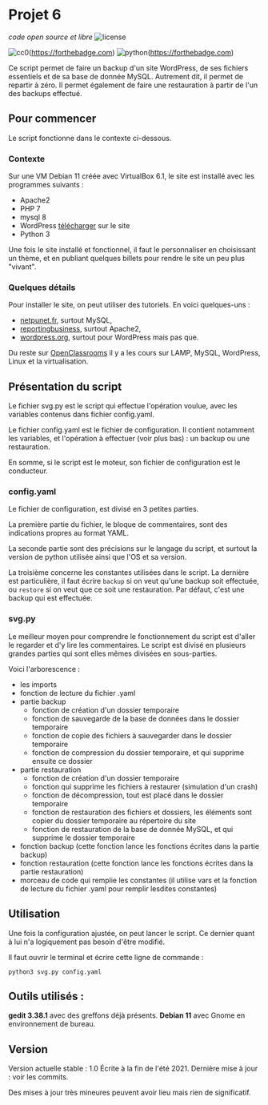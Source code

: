 # Projet 6
_code open source et libre_
![license](https://img.shields.io/badge/license-CC0-green)

![cc0](https://forthebadge.com/images/badges/cc-0.svg)(https://forthebadge.com)
![python](https://forthebadge.com/images/badges/made-with-python.svg)(https://forthebadge.com)

Ce script permet de faire un backup d'un site WordPress, de ses fichiers essentiels et de sa base de donnée MySQL. Autrement dit, il permet de repartir à zéro. Il permet également de faire une restauration à partir de l'un des backups effectué.


## Pour commencer

Le script fonctionne dans le contexte ci-dessous.

### Contexte

Sur une VM Debian 11 créée avec VirtualBox 6.1, le site est installé avec les programmes suivants :

- Apache2
- PHP 7
- mysql 8
- WordPress [télécharger](https://fr.wordpress.org/download/) sur le site
- Python 3

Une fois le site installé et fonctionnel, il faut le personnaliser en choisissant un thème, et en publiant quelques billets pour rendre le site un peu plus "vivant".

### Quelques détails

Pour installer le site, on peut utiliser des tutoriels. En voici quelques-uns :
- [netpunet.fr](https://fr.wordpress.org/download/), surtout MySQL,
- [reportingbusiness](https://www.reportingbusiness.fr/blogging/installez-wordpress-sur-votre-ordinateur-en-moins-de-15-minutes-linux.html), surtout Apache2,
- [wordpress.org](https://fr.wordpress.org/support/article/how-to-install-wordpress/), surtout pour WordPress mais pas que.

Du reste sur [OpenClassrooms](https://openclassrooms.com/fr/) il y a les cours sur LAMP, MySQL, WordPress, Linux et la virtualisation.

## Présentation du script

Le fichier svg.py est le script qui effectue l'opération voulue, avec les variables contenus dans fichier config.yaml.

Le fichier config.yaml est le fichier de configuration. Il contient notamment les variables, et l'opération à effectuer (voir plus bas) : un backup ou une restauration.

En somme, si le script est le moteur, son fichier de configuration est le conducteur.

### config.yaml

Le fichier de configuration, est divisé en 3 petites parties.

La première partie du fichier, le bloque de commentaires, sont des indications propres au format YAML.

La seconde partie sont des précisions sur le langage du script, et surtout la version de python utilisée ainsi que l'OS et sa version.

La troisième concerne les constantes utilisées dans le script.
La dernière est particulière, il faut écrire ``backup`` si on veut qu'une backup soit effectuée, ou ``restore`` si on veut que ce soit une restauration. Par défaut, c'est une backup qui est effectuée.

### svg.py

Le meilleur moyen pour comprendre le fonctionnement du script est d'aller le regarder et d'y lire les commentaires. Le script est divisé en plusieurs grandes parties qui sont elles mêmes divisées en sous-parties.

Voici l'arborescence :
- les imports
- fonction de lecture du fichier .yaml
- partie backup
  - fonction de création d'un dossier temporaire
  - fonction de sauvegarde de la base de données dans le dossier temporaire
  - fonction de copie des fichiers à sauvegarder dans le dossier temporaire
  - fonction de compression du dossier temporaire, et qui supprime ensuite ce dossier
- partie restauration
  - fonction de création d'un dossier temporaire
  - fonction qui supprime les fichiers à restaurer (simulation d'un crash)
  - fonction de décompression, tout est placé dans le dossier temporaire
  - fonction de restauration des fichiers et dossiers, les éléments sont copier du dossier temporaire au répertoire du site
  - fonction de restauration de la base de donnée MySQL, et qui supprime le dossier temporaire
- fonction backup (cette fonction lance les fonctions écrites dans la partie backup)
- fonction restauration (cette fonction lance les fonctions écrites dans la partie restauration)
- morceau de code qui remplie les constantes (il utilise vars et la fonction de lecture du fichier .yaml pour remplir lesdites constantes)

## Utilisation

Une fois la configuration ajustée, on peut lancer le script. Ce dernier quant à lui n'a logiquement pas besoin d'être modifié.

Il faut ouvrir le terminal et écrire cette ligne de commande :

``python3 svg.py config.yaml``

## Outils utilisés :

**gedit 3.38.1** avec des greffons déjà présents.
**Debian 11** avec Gnome en environnement de bureau.

## Version

Version actuelle stable : 1.0
Écrite à la fin de l'été 2021.
Dernière mise à jour : voir les commits.

Des mises à jour très mineures peuvent avoir lieu mais rien de significatif.
